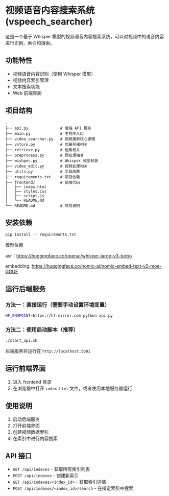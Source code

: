 # 视频语音内容搜索系统 (vspeech_searcher)

这是一个基于 Whisper 模型的视频语音内容搜索系统，可以对视频中的语音内容进行识别、索引和搜索。

## 功能特性

- 视频语音内容识别（使用 Whisper 模型）
- 视频内容索引管理
- 文本搜索功能
- Web 前端界面

## 项目结构

```
.
├── api.py              # 后端 API 服务
├── main.py             # 主程序入口
├── video_searcher.py   # 视频搜索核心逻辑
├── vstore.py           # 向量存储相关
├── retrieve.py         # 检索相关
├── preprocess.py       # 预处理相关
├── wishper.py          # Whisper 模型封装
├── video_edit.py       # 视频处理相关
├── utils.py            # 工具函数
├── requirements.txt    # 项目依赖
├── frontend/           # 前端代码
│   ├── index.html
│   ├── styles.css
│   ├── script.js
│   └── README.md
└── README.md           # 项目说明
```

## 安装依赖

```bash
pip install -r requirements.txt
```

模型依赖

asr：https://huggingface.co/openai/whisper-large-v3-turbo

embedding: https://huggingface.co/nomic-ai/nomic-embed-text-v2-moe-GGUF



## 运行后端服务

### 方法一：直接运行（需要手动设置环境变量）

```bash
HF_ENDPOINT=https://hf-mirror.com python api.py
```

### 方法二：使用启动脚本（推荐）

```bash
./start_api.sh
```

后端服务将运行在 `http://localhost:5001`

## 运行前端界面

1. 进入 frontend 目录
2. 在浏览器中打开 `index.html` 文件，或者使用本地服务器运行

## 使用说明

1. 启动后端服务
2. 打开前端界面
3. 创建视频数据索引
4. 在索引中进行内容搜索

## API 接口

- `GET /api/indexes` - 获取所有索引列表
- `POST /api/indexes` - 创建新索引
- `GET /api/indexes/<index_id>` - 获取索引详情
- `POST /api/indexes/<index_id>/search` - 在指定索引中搜索
